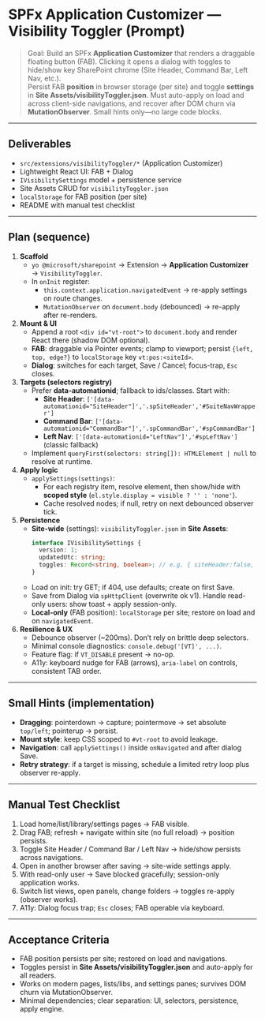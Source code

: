 # SPFx Application Customizer — **Visibility Toggler** (Prompt)

> Goal: Build an SPFx **Application Customizer** that renders a draggable floating button (FAB). Clicking it opens a dialog with toggles to hide/show key SharePoint chrome (Site Header, Command Bar, Left Nav, etc.).  
> Persist FAB **position** in browser storage (per site) and toggle **settings** in **Site Assets/visibilityToggler.json**. Must auto-apply on load and across client-side navigations, and recover after DOM churn via **MutationObserver**. Small hints only—no large code blocks.

---

## Deliverables
- `src/extensions/visibilityToggler/*` (Application Customizer)
- Lightweight React UI: FAB + Dialog
- `IVisibilitySettings` model + persistence service
- Site Assets CRUD for `visibilityToggler.json`
- `localStorage` for FAB position (per site)
- README with manual test checklist

---

## Plan (sequence)
1. **Scaffold**
   - `yo @microsoft/sharepoint` → Extension → **Application Customizer** → `VisibilityToggler`.
   - In `onInit` register:  
     - `this.context.application.navigatedEvent` → re-apply settings on route changes.  
     - `MutationObserver` on `document.body` (debounced) → re-apply after re-renders.
2. **Mount & UI**
   - Append a root `<div id="vt-root">` to `document.body` and render React there (shadow DOM optional).
   - **FAB**: draggable via Pointer events; clamp to viewport; persist `{left, top, edge?}` to `localStorage` key `vt:pos:<siteId>`.
   - **Dialog**: switches for each target, Save / Cancel; focus-trap, `Esc` closes.
3. **Targets (selectors registry)**
   - Prefer **data-automationid**; fallback to ids/classes. Start with:
     - **Site Header**: `['[data-automationid="SiteHeader"]','.spSiteHeader','#SuiteNavWrapper']`
     - **Command Bar**: `['[data-automationid="CommandBar"]','.spCommandBar','#spCommandBar']`
     - **Left Nav**: `['[data-automationid="LeftNav"]','#spLeftNav']` (classic fallback)
   - Implement `queryFirst(selectors: string[]): HTMLElement | null` to resolve at runtime.
4. **Apply logic**
   - `applySettings(settings)`:
     - For each registry item, resolve element, then show/hide with **scoped style** (`el.style.display = visible ? '' : 'none'`).
     - Cache resolved nodes; if null, retry on next debounced observer tick.
5. **Persistence**
   - **Site-wide** (settings): `visibilityToggler.json` in **Site Assets**:
     ```ts
     interface IVisibilitySettings {
       version: 1;
       updatedUtc: string;
       toggles: Record<string, boolean>; // e.g. { siteHeader:false, commandBar:true, leftNav:true }
     }
     ```
   - Load on init: try GET; if 404, use defaults; create on first Save.
   - Save from Dialog via `spHttpClient` (overwrite ok v1). Handle read-only users: show toast + apply session-only.
   - **Local-only** (FAB position): `localStorage` per site; restore on load and on `navigatedEvent`.
6. **Resilience & UX**
   - Debounce observer (~200ms). Don’t rely on brittle deep selectors.
   - Minimal console diagnostics: `console.debug('[VT]', ...)`.
   - Feature flag: if `VT_DISABLE` present → no-op.
   - A11y: keyboard nudge for FAB (arrows), `aria-label` on controls, consistent TAB order.

---

## Small Hints (implementation)
- **Dragging**: pointerdown → capture; pointermove → set absolute `top/left`; pointerup → persist.
- **Mount style**: keep CSS scoped to `#vt-root` to avoid leakage.
- **Navigation**: call `applySettings()` inside `onNavigated` and after dialog Save.
- **Retry strategy**: if a target is missing, schedule a limited retry loop plus observer re-apply.

---

## Manual Test Checklist
1. Load home/list/library/settings pages → FAB visible.
2. Drag FAB; refresh + navigate within site (no full reload) → position persists.
3. Toggle Site Header / Command Bar / Left Nav → hide/show persists across navigations.
4. Open in another browser after saving → site-wide settings apply.
5. With read-only user → Save blocked gracefully; session-only application works.
6. Switch list views, open panels, change folders → toggles re-apply (observer works).
7. A11y: Dialog focus trap; `Esc` closes; FAB operable via keyboard.

---

## Acceptance Criteria
- FAB position persists per site; restored on load and navigations.
- Toggles persist in **Site Assets/visibilityToggler.json** and auto-apply for all readers.
- Works on modern pages, lists/libs, and settings panes; survives DOM churn via MutationObserver.
- Minimal dependencies; clear separation: UI, selectors, persistence, apply engine.
